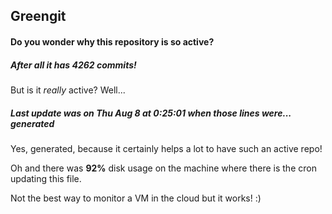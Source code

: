 ## Greengit

#### Do you wonder why this repository is so active?

##### After all it has 4262 commits!

But is it *really* active? Well...

##### Last update was on Thu Aug 8 at 0:25:01 when those lines were... generated

Yes, generated, because it certainly helps a lot to have such an active repo!

Oh and there was **92%** disk usage on the machine
where there is the cron updating this file.

Not the best way to monitor a VM in the cloud but it works! :)
